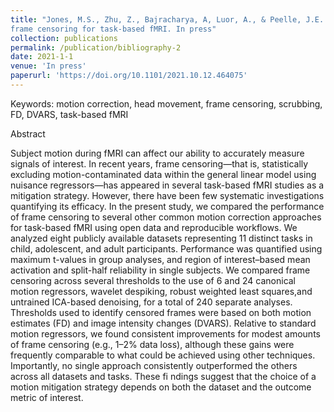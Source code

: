 ```yaml
---
title: "Jones, M.S., Zhu, Z., Bajracharya, A, Luor, A., & Peelle, J.E. (2021). A multi-dataset evaluation of
frame censoring for task-based fMRI. In press"
collection: publications
permalink: /publication/bibliography-2
date: 2021-1-1
venue: 'In press'
paperurl: 'https://doi.org/10.1101/2021.10.12.464075'
---
```

Keywords: motion correction, head movement, frame censoring, scrubbing, FD, DVARS, task-based fMRI

Abstract

Subject motion during fMRI can affect our ability to accurately measure signals of interest. In recent years, frame censoring—that is, statistically excluding motion-contaminated data within the general linear model using nuisance regressors—has appeared in several task-based fMRI studies as a mitigation strategy. However, there have been few systematic investigations quantifying its efficacy. In the present study, we compared the performance of frame censoring to several other common motion correction approaches for task-based fMRI using open data and reproducible workflows. We analyzed eight publicly available datasets representing 11 distinct tasks in child, adolescent, and adult participants. Performance was quantified using maximum t-values in group analyses, and region of interest–based mean activation and split-half reliability in single subjects. We compared frame censoring across several thresholds to the use of 6 and 24 canonical motion regressors, wavelet despiking, robust weighted least squares,and untrained ICA-based denoising, for a total of 240 separate analyses. Thresholds used to identify censored frames were based on both motion estimates (FD) and image intensity changes (DVARS). Relative to standard motion regressors, we found consistent improvements for modest amounts of frame censoring (e.g., 1–2% data loss), although these gains were frequently comparable to what could be achieved using other techniques. Importantly, no single approach consistently outperformed the others across all datasets and tasks. These fi ndings suggest that the choice of a motion mitigation strategy depends on both the dataset and the outcome metric of interest.
